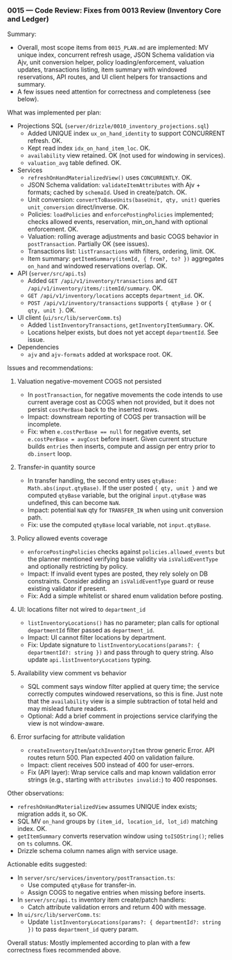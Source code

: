 ### 0015 — Code Review: Fixes from 0013 Review (Inventory Core and Ledger)

Summary:
- Overall, most scope items from `0015_PLAN.md` are implemented: MV unique index, concurrent refresh usage, JSON Schema validation via Ajv, unit conversion helper, policy loading/enforcement, valuation updates, transactions listing, item summary with windowed reservations, API routes, and UI client helpers for transactions and summary.
- A few issues need attention for correctness and completeness (see below).

What was implemented per plan:
- Projections SQL (`server/drizzle/0010_inventory_projections.sql`)
  - Added UNIQUE index `ux_on_hand_identity` to support CONCURRENT refresh. OK.
  - Kept read index `idx_on_hand_item_loc`. OK.
  - `availability` view retained. OK (not used for windowing in services).
  - `valuation_avg` table defined. OK.
- Services
  - `refreshOnHandMaterializedView()` uses `CONCURRENTLY`. OK.
  - JSON Schema validation: `validateItemAttributes` with Ajv + formats; cached by `schemaId`. Used in create/patch. OK.
  - Unit conversion: `convertToBaseUnits(baseUnit, qty, unit)` queries `unit_conversion` direct/inverse. OK.
  - Policies: `loadPolicies` and `enforcePostingPolicies` implemented; checks allowed events, reservation, min_on_hand with optional enforcement. OK.
  - Valuation: rolling average adjustments and basic COGS behavior in `postTransaction`. Partially OK (see issues).
  - Transactions list: `listTransactions` with filters, ordering, limit. OK.
  - Item summary: `getItemSummary(itemId, { from?, to? })` aggregates `on_hand` and windowed reservations overlap. OK.
- API (`server/src/api.ts`)
  - Added `GET /api/v1/inventory/transactions` and `GET /api/v1/inventory/items/:itemId/summary`. OK.
  - `GET /api/v1/inventory/locations` accepts `department_id`. OK.
  - `POST /api/v1/inventory/transactions` supports `{ qtyBase }` or `{ qty, unit }`. OK.
- UI client (`ui/src/lib/serverComm.ts`)
  - Added `listInventoryTransactions`, `getInventoryItemSummary`. OK.
  - Locations helper exists, but does not yet accept `departmentId`. See issue.
- Dependencies
  - `ajv` and `ajv-formats` added at workspace root. OK.

Issues and recommendations:
1) Valuation negative-movement COGS not persisted
   - In `postTransaction`, for negative movements the code intends to use current average cost as COGS when not provided, but it does not persist `costPerBase` back to the inserted rows.
   - Impact: downstream reporting of COGS per transaction will be incomplete.
   - Fix: when `e.costPerBase == null` for negative events, set `e.costPerBase = avgCost` before insert. Given current structure builds `entries` then inserts, compute and assign per entry prior to `db.insert` loop.

2) Transfer-in quantity source
   - In transfer handling, the second entry uses `qtyBase: Math.abs(input.qtyBase)`. If the user posted `{ qty, unit }` and we computed `qtyBase` variable, but the original `input.qtyBase` was undefined, this can become `NaN`.
   - Impact: potential `NaN` qty for `TRANSFER_IN` when using unit conversion path.
   - Fix: use the computed `qtyBase` local variable, not `input.qtyBase`.

3) Policy allowed events coverage
   - `enforcePostingPolicies` checks against `policies.allowed_events` but the planner mentioned verifying base validity via `isValidEventType` and optionally restricting by policy.
   - Impact: If invalid event types are posted, they rely solely on DB constraints. Consider adding an `isValidEventType` guard or reuse existing validator if present.
   - Fix: Add a simple whitelist or shared enum validation before posting.

4) UI: locations filter not wired to `department_id`
   - `listInventoryLocations()` has no parameter; plan calls for optional `departmentId` filter passed as `department_id`.
   - Impact: UI cannot filter locations by department.
   - Fix: Update signature to `listInventoryLocations(params?: { departmentId?: string })` and pass through to query string. Also update `api.listInventoryLocations` typing.

5) Availability view comment vs behavior
   - SQL comment says window filter applied at query time; the service correctly computes windowed reservations, so this is fine. Just note that the `availability` view is a simple subtraction of total held and may mislead future readers.
   - Optional: Add a brief comment in projections service clarifying the view is not window-aware.

6) Error surfacing for attribute validation
   - `createInventoryItem`/`patchInventoryItem` throw generic Error. API routes return 500. Plan expected 400 on validation failure.
   - Impact: client receives 500 instead of 400 for user-errors.
   - Fix (API layer): Wrap service calls and map known validation error strings (e.g., starting with `attributes invalid:`) to 400 responses.

Other observations:
- `refreshOnHandMaterializedView` assumes UNIQUE index exists; migration adds it, so OK.
- SQL MV `on_hand` groups by `(item_id, location_id, lot_id)` matching index. OK.
- `getItemSummary` converts reservation window using `toISOString()`; relies on `ts` columns. OK.
- Drizzle schema column names align with service usage.

Actionable edits suggested:
- In `server/src/services/inventory/postTransaction.ts`:
  - Use computed `qtyBase` for transfer-in.
  - Assign COGS to negative entries when missing before inserts.
- In `server/src/api.ts` inventory item create/patch handlers:
  - Catch attribute validation errors and return 400 with message.
- In `ui/src/lib/serverComm.ts`:
  - Update `listInventoryLocations(params?: { departmentId?: string })` to pass `department_id` query param.

Overall status: Mostly implemented according to plan with a few correctness fixes recommended above.

